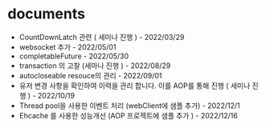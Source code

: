 # documents
- CountDownLatch 관련 ( 세미나 진행 ) - 2022/03/29
- websocket 추가 - 2022/05/01
- completableFuture - 2022/05/30
- transaction 의 고찰 (세마나 진행 ) - 2022/08/29
- autocloseable resouce의 관리 - 2022/09/01
- 유저 변경 사항을 확인하여 이력을 관리 합니다. 이를 AOP를 통해 진행 ( 세미나 진행 ) - 2022/10/19
- Thread pool을 사용한 이벤트 처리 (webClient에 샘플 추가) - 2022/12/1
- Ehcache 를 사용한 성능개선 (AOP 프로젝트에 샘플 추가 ) - 2022/12/16
